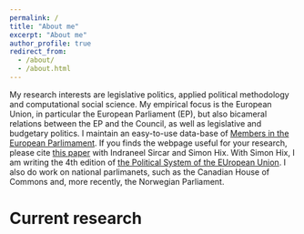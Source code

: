 ```yaml
---
permalink: /
title: "About me"
excerpt: "About me"
author_profile: true
redirect_from: 
  - /about/
  - /about.html
---
```


My research interests are legislative politics, applied political methodology and computational social science. My empirical focus is the European Union, in particular the European Parliament (EP), but also bicameral relations between the EP and the Council, as well as legislative and budgetary politics. I maintain an easy-to-use data-base of [Members in the European Parlimament](https://nabu.usit.uio.no/sv/isv/). If you finds the webpage useful for your research, please cite [this paper](http://journals.sagepub.com/doi/pdf/10.1177/1465116508099764) with Indraneel Sircar and Simon Hix.  With Simon Hix, I am writing the 4th edition of [the Political System of the EUropean Union](https://www.macmillanihe.com/page/detail/The-Political-System-of-the-European-Union/?K=9780230249813). I also do work on national parlimanets, such as the Canadian House of Commons and, more recently, the Norwegian Parliament. 

Current research
======


